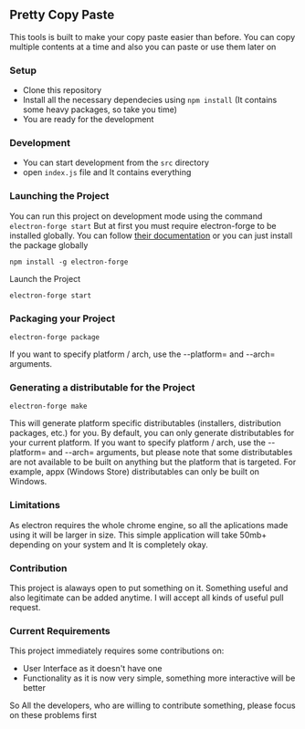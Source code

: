 ## Pretty Copy Paste
This tools is built to make your copy paste easier than before. You can copy multiple contents at a time and also you can paste or use them later on

### Setup
- Clone this repository
- Install all the necessary dependecies using `npm install` (It contains some heavy packages, so take you time)
- You are ready for the development

### Development
- You can start development from the `src` directory
- open `index.js` file and It contains everything

### Launching the Project
You can run this project on development mode using the command `electron-forge start` But at first you must require electron-forge to be installed globally. You can follow [their documentation](https://github.com/electron-userland/electron-forge/tree/5.x) or you can just install the package globally
```
npm install -g electron-forge
```
Launch the Project
```
electron-forge start
```

### Packaging your Project
```
electron-forge package
```
If you want to specify platform / arch, use the --platform=<platform> and --arch=<arch> arguments.

### Generating a distributable for the Project
```
electron-forge make
```
This will generate platform specific distributables (installers, distribution packages, etc.) for you. By default, you can only generate distributables for your current platform. If you want to specify platform / arch, use the --platform=<platform> and --arch=<arch> arguments, but please note that some distributables are not available to be built on anything but the platform that is targeted. For example, appx (Windows Store) distributables can only be built on Windows.

### Limitations
As electron requires the whole chrome engine, so all the aplications made using it will be larger in size. This simple application will take 50mb+ depending on your system and It is completely okay.

### Contribution
This project is alaways open to put something on it. Something useful and also legitimate can be added anytime. I will accept all kinds of useful pull request.

### Current Requirements
This project immediately requires some contributions on:
- User Interface as it doesn't have one
- Functionality as it is now very simple, something more interactive will be better

So All the developers, who are willing to contribute something, please focus on these problems first 
